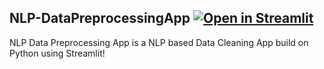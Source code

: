 ## NLP-DataPreprocessingApp [![Open in Streamlit](https://static.streamlit.io/badges/streamlit_badge_black_white.svg)](https://share.streamlit.io/vaishali-guru/nlp-datapreprocessingapp/main/app.py)
NLP Data Preprocessing App is a NLP based Data Cleaning App build on Python using Streamlit!
